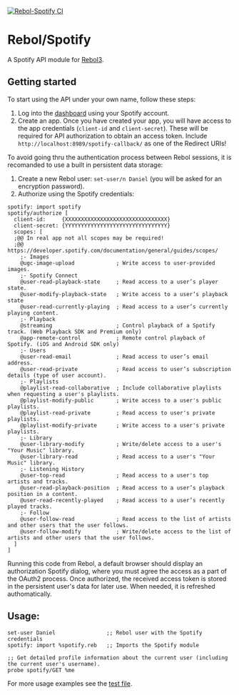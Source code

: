 [![Rebol-Spotify CI](https://github.com/Oldes/Rebol-Spotify/actions/workflows/main.yml/badge.svg)](https://github.com/Oldes/Rebol-Spotify/actions/workflows/main.yml)

# Rebol/Spotify

A Spotify API module for [Rebol3](https://github.com/Oldes/Rebol3).

## Getting started
To start using the API under your own name, follow these steps:

1. Log into the [dashboard](https://developer.spotify.com/dashboard) using your Spotify account.
2. Create an app. Once you have created your app, you will have access to the app credentials (`client-id` and `client-secret`). These will be required for API authorization to obtain an access token. Include `http://localhost:8989/spotify-callback/` as one of the Redirect URIs!

To avoid going thru the authentication process between Rebol sessions, it is recomanded to use a built in persistent data storage:
1. Create a new Rebol user: `set-user/n Daniel` (you will be asked for an encryption password).
2. Authorize using the Spotify credentials:
```rebol
spotify: import spotify
spotify/authorize [
  client-id:     {XXXXXXXXXXXXXXXXXXXXXXXXXXXXXXXX}
  client-secret: {YYYYYYYYYYYYYYYYYYYYYYYYYYYYYYYY}
  scopes: [
  ;@@ In real app not all scopes may be required!
  ;@@ https://developer.spotify.com/documentation/general/guides/scopes/
    ;- Images                     
    @ugc-image-upload             ; Write access to user-provided images.
    ;- Spotify Connect            
    @user-read-playback-state     ; Read access to a user’s player state.
    @user-modify-playback-state   ; Write access to a user’s playback state
    @user-read-currently-playing  ; Read access to a user’s currently playing content.
    ;- Playback                   
    @streaming                    ; Control playback of a Spotify track. (Web Playback SDK and Premium only)
    @app-remote-control           ; Remote control playback of Spotify. (iOS and Android SDK only)
    ;- Users                      
    @user-read-email              ; Read access to user’s email address.
    @user-read-private            ; Read access to user’s subscription details (type of user account).
    ;- Playlists                  
    @playlist-read-collaborative  ; Include collaborative playlists when requesting a user's playlists.
    @playlist-modify-public       ; Write access to a user's public playlists.
    @playlist-read-private        ; Read access to user's private playlists.
    @playlist-modify-private      ; Write access to a user's private playlists.
    ;- Library                    
    @user-library-modify          ; Write/delete access to a user's "Your Music" library.
    @user-library-read            ; Read access to a user's "Your Music" library.
    ;- Listening History          
    @user-top-read                ; Read access to a user's top artists and tracks.
    @user-read-playback-position  ; Read access to a user’s playback position in a content.
    @user-read-recently-played    ; Read access to a user’s recently played tracks.
    ;- Follow                     
    @user-follow-read             ; Read access to the list of artists and other users that the user follows.
    @user-follow-modify           ; Write/delete access to the list of artists and other users that the user follows.
  ]
]
```
Running this code from Rebol, a default browser should display an authorization Spotify dialog, where you must agree the access as a part of the OAuth2 process.
Once authorized, the received access token is stored in the persistent user's data for later use. When needed, it is refreshed authomatically.

## Usage:

```rebol
set-user Daniel                ;; Rebol user with the Spotify credentials
spotify: import %spotify.reb   ;; Imports the Spotify module

;; Get detailed profile information about the current user (including the current user's username).
probe spotify/GET %me
```

For more usage examples see the [test file](spotify-test.r3).
